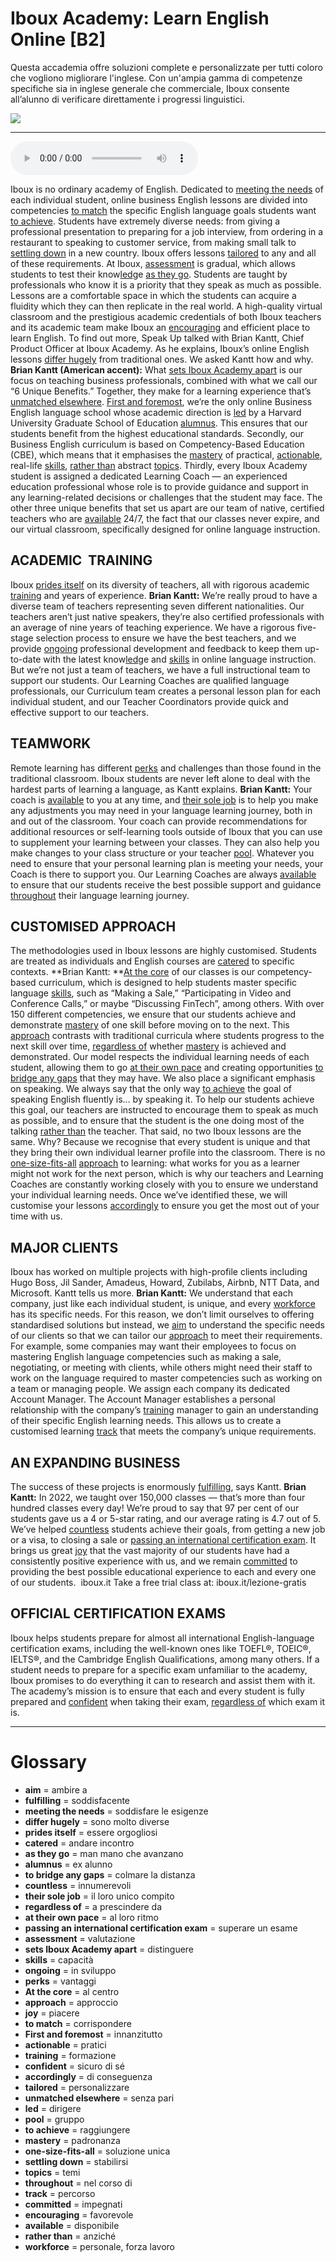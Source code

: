 # Iboux Academy: Learn English Online   [B2]

Questa accademia offre soluzioni complete e personalizzate per tutti coloro che vogliono migliorare l'inglese. Con un'ampia gamma di competenze specifiche sia in inglese generale che commerciale, Iboux consente all’alunno di verificare direttamente i progressi linguistici.

![](Iboux%20Academy%20Learn%20English%20Online.jpg)

--------------

<div>
<audio controls autoplay>
    <source src="https://raw.githubusercontent.com/dartie/knowledge-base/main/English/SpeakUp/2023-05/Iboux%20Academy%20Learn%20English%20Online.mp3" type="audio/mpeg">
</audio>
</div>


Iboux is no ordinary academy of English. Dedicated to [meeting the needs](## "soddisfare le esigenze") of each individual student, online business English lessons are divided into competencies [to match](## "corrispondere") the specific English language goals students want [to achieve](## "raggiungere"). Students have extremely diverse needs: from giving a professional presentation to preparing for a job interview, from ordering in a restaurant to speaking to customer service, from making small talk to [settling down](## "stabilirsi") in a new country. Iboux offers lessons [tailored](## "personalizzare") to any and all of these requirements. At Iboux, [assessment](## "valutazione") is gradual, which allows students to test their know[led](## "dirigere")ge [as they go](## "man mano che avanzano"). Students are taught by professionals who know it is a priority that they speak as much as possible. Lessons are a comfortable space in which the students can acquire a fluidity which they can then replicate in the real world. A high-quality virtual classroom and the prestigious academic credentials of both Iboux teachers and its academic team make Iboux an [encouraging](## "favorevole") and efficient place to learn English. To find out more, Speak Up talked with Brian Kantt, Chief Product Officer at Iboux Academy. As he explains, Iboux’s online English lessons [differ hugely](## "sono molto diverse") from traditional ones. We asked Kantt how and why.
**Brian Kantt (American accent):** What [sets Iboux Academy apart](## "distinguere") is our focus on teaching business professionals, combined with what we call our “6 Unique Benefits.” Together, they make for a learning experience that’s [unmatched elsewhere](## "senza pari"). [First and foremost](## "innanzitutto"), we’re the only online Business English language school whose academic direction is [led](## "dirigere") by a Harvard University Graduate School of Education [alumnus](## "ex alunno"). This ensures that our students benefit from the highest educational standards. Secondly, our Business English curriculum is based on Competency-Based Education (CBE), which means that it emphasises the [mastery](## "padronanza") of practical, [actionable](## "pratici"), real-life [skills](## "capacità"), [rather than](## "anziché") abstract [topics](## "temi"). Thirdly, every Iboux Academy student is assigned a dedicated Learning Coach — an experienced education professional whose role is to provide guidance and support in any learning-related decisions or challenges that the student may face. The other three unique benefits that set us apart are our team of native, certified teachers who are [available](## "disponibile") 24/7, the fact that our classes never expire, and our virtual classroom, specifically designed for online language instruction.

## ACADEMIC  TRAINING
Iboux [prides itself](## "essere orgogliosi") on its diversity of teachers, all with rigorous academic [training](## "formazione") and years of experience.
**Brian Kantt:** We’re really proud to have a diverse team of teachers representing seven different nationalities. Our teachers aren’t just native speakers, they’re also certified professionals with an average of nine years of teaching experience. We have a rigorous five-stage selection process to ensure we have the best teachers, and we provide [ongoing](## "in sviluppo") professional development and feedback to keep them up-to-date with the latest know[led](## "dirigere")ge and [skills](## "capacità") in online language instruction. But we’re not just a team of teachers, we have a full instructional team to support our students. Our Learning Coaches are qualified language professionals, our Curriculum team creates a personal lesson plan for each individual student, and our Teacher Coordinators provide quick and effective support to our teachers.

## TEAMWORK
Remote learning has different [perks](## "vantaggi") and challenges than those found in the traditional classroom. Iboux students are never left alone to deal with the hardest parts of learning a language, as Kantt explains.
**Brian Kantt:** Your coach is [available](## "disponibile") to you at any time, and [their sole job](## "il loro unico compito") is to help you make any adjustments you may need in your language learning journey, both in and out of the classroom. Your coach can provide recommendations for additional resources or self-learning tools outside of Iboux that you can use to supplement your learning between your classes. They can also help you make changes to your class structure or your teacher [pool](## "gruppo"). Whatever you need to ensure that your personal learning plan is meeting your needs, your Coach is there to support you. Our Learning Coaches are always [available](## "disponibile") to ensure that our students receive the best possible support and guidance [throughout](## "nel corso di") their language learning journey.

## CUSTOMISED APPROACH
The methodologies used in Iboux lessons are highly customised. Students are treated as individuals and English courses are [catered](## "andare incontro") to specific contexts.
**Brian Kantt: **[At the core](## "al centro") of our classes is our competency-based curriculum, which is designed to help students master specific language [skills](## "capacità"), such as “Making a Sale,” “Participating in Video and Conference Calls,” or maybe “Discussing FinTech”, among others. With over 150 different competencies, we ensure that our students achieve and demonstrate [mastery](## "padronanza") of one skill before moving on to the next. This [approach](## "approccio") contrasts with traditional curricula where students progress to the next skill over time, [regardless of](## "a prescindere da") whether [mastery](## "padronanza") is achieved and demonstrated. Our model respects the individual learning needs of each student, allowing them to go [at their own pace](## "al loro ritmo") and creating opportunities [to bridge any gaps](## "colmare la distanza") that they may have. We also place a significant emphasis on speaking. We always say that the only way [to achieve](## "raggiungere") the goal of speaking English fluently is… by speaking it. To help our students achieve this goal, our teachers are instructed to encourage them to speak as much as possible, and to ensure that the student is the one doing most of the talking [rather than](## "anziché") the teacher. That said, no two Iboux lessons are the same. Why? Because we recognise that every student is unique and that they bring their own individual learner profile into the classroom. There is no [one-size-fits-all](## "soluzione unica") [approach](## "approccio") to learning: what works for you as a learner might not work for the next person, which is why our teachers and Learning Coaches are constantly working closely with you to ensure we understand your individual learning needs. Once we’ve identified these, we will customise your lessons [accordingly](## "di conseguenza") to ensure you get the most out of your time with us.

## MAJOR CLIENTS
Iboux has worked on multiple projects with high-profile clients including Hugo Boss, Jil Sander, Amadeus, Howard, Zubilabs, Airbnb, NTT Data, and Microsoft. Kantt tells us more.
**Brian Kantt:** We understand that each company, just like each individual student, is unique, and every [workforce](## "personale, forza lavoro") has its specific needs. For this reason, we don’t limit ourselves to offering standardised solutions but instead, we [aim](## "ambire a") to understand the specific needs of our clients so that we can tailor our [approach](## "approccio") to meet their requirements. For example, some companies may want their employees to focus on mastering English language competencies such as making a sale, negotiating, or meeting with clients, while others might need their staff to work on the language required to master competencies such as working on a team or managing people. We assign each company its dedicated Account Manager. The Account Manager establishes a personal relationship with the company’s [training](## "formazione") manager to gain an understanding of their specific English learning needs. This allows us to create a customised learning [track](## "percorso") that meets the company’s unique requirements.

## AN EXPANDING BUSINESS
The success of these projects is enormously [fulfilling](## "soddisfacente"), says Kantt.
**Brian Kantt:** In 2022, we taught over 150,000 classes — that’s more than four hundred classes every day! We’re proud to say that 97 per cent of our students gave us a 4 or 5-star rating, and our average rating is 4.7 out of 5. We’ve helped [countless](## "innumerevoli") students achieve their goals, from getting a new job or a visa, to closing a sale or [passing an international certification exam](## "superare un esame"). It brings us great [joy](## "piacere") that the vast majority of our students have had a consistently positive experience with us, and we remain [committed](## "impegnati") to providing the best possible educational experience to each and every one of our students. 
iboux.it
Take a free trial class at: iboux.it/lezione-gratis

## OFFICIAL CERTIFICATION EXAMS
Iboux helps students prepare for almost all international English-language certification exams, including the well-known ones like TOEFL®, TOEIC®, IELTS®, and the Cambridge English Qualifications, among many others. If a student needs to prepare for a specific exam unfamiliar to the academy, Iboux promises to do everything it can to research and assist them with it. The academy’s mission is to ensure that each and every student is fully prepared and [confident](## "sicuro di sé") when taking their exam, [regardless of](## "a prescindere da") which exam it is.
 

--------------

<div style = "display:block; clear:both; page-break-after:always;"></div>

# Glossary
* **aim** = ambire a
* **fulfilling** = soddisfacente
* **meeting the needs** = soddisfare le esigenze
* **differ hugely** = sono molto diverse
* **prides itself** = essere orgogliosi
* **catered** = andare incontro
* **as they go** = man mano che avanzano
* **alumnus** = ex alunno
* **to bridge any gaps** = colmare la distanza
* **countless** = innumerevoli
* **their sole job** = il loro unico compito
* **regardless of** = a prescindere da
* **at their own pace** = al loro ritmo
* **passing an international certification exam** = superare un esame
* **assessment** = valutazione
* **sets Iboux Academy apart** = distinguere
* **skills** = capacità
* **ongoing** = in sviluppo
* **perks** = vantaggi
* **At the core** = al centro
* **approach** = approccio
* **joy** = piacere
* **to match** = corrispondere
* **First and foremost** = innanzitutto
* **actionable** = pratici
* **training** = formazione
* **confident** = sicuro di sé
* **accordingly** = di conseguenza
* **tailored** = personalizzare
* **unmatched elsewhere** = senza pari
* **led** = dirigere
* **pool** = gruppo
* **to achieve** = raggiungere
* **mastery** = padronanza
* **one-size-fits-all** = soluzione unica
* **settling down** = stabilirsi
* **topics** = temi
* **throughout** = nel corso di
* **track** = percorso
* **committed** = impegnati
* **encouraging** = favorevole
* **available** = disponibile
* **rather than** = anziché
* **workforce** = personale, forza lavoro
